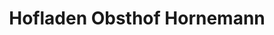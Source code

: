 ---
title: "Hofladen Obsthof Hornemann"
url: /suelzetal/hofladen-obsthof-hornemann/
shop: Hofladen
---